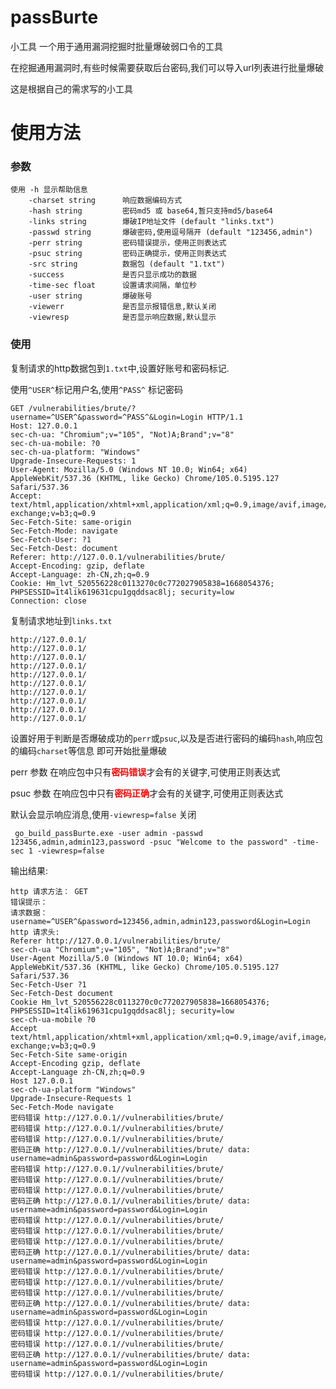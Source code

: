 # passBurte
小工具   一个用于通用漏洞挖掘时批量爆破弱口令的工具

在挖掘通用漏洞时,有些时候需要获取后台密码,我们可以导入url列表进行批量爆破

这是根据自己的需求写的小工具

# 使用方法
### 参数
    使用 -h 显示帮助信息
        -charset string      响应数据编码方式                                      
        -hash string         密码md5 或 base64,暂只支持md5/base64                                      
        -links string        爆破IP地址文件 (default "links.txt")          
        -passwd string       爆破密码,使用逗号隔开 (default "123456,admin")
        -perr string         密码错误提示，使用正则表达式                  
        -psuc string         密码正确提示，使用正则表达式                  
        -src string          数据包 (default "1.txt")                      
        -success             是否只显示成功的数据                          
        -time-sec float      设置请求间隔，单位秒                          
        -user string         爆破账号                                      
        -viewerr             是否显示报错信息,默认关闭                              
        -viewresp            是否显示响应数据,默认显示
    
### 使用
复制请求的http数据包到`1.txt`中,设置好账号和密码标记.

使用`^USER^`标记用户名,使用`^PASS^` 标记密码

    GET /vulnerabilities/brute/?username=^USER^&password=^PASS^&Login=Login HTTP/1.1
    Host: 127.0.0.1
    sec-ch-ua: "Chromium";v="105", "Not)A;Brand";v="8"
    sec-ch-ua-mobile: ?0
    sec-ch-ua-platform: "Windows"
    Upgrade-Insecure-Requests: 1
    User-Agent: Mozilla/5.0 (Windows NT 10.0; Win64; x64) AppleWebKit/537.36 (KHTML, like Gecko) Chrome/105.0.5195.127 Safari/537.36
    Accept: text/html,application/xhtml+xml,application/xml;q=0.9,image/avif,image/webp,image/apng,*/*;q=0.8,application/signed-exchange;v=b3;q=0.9
    Sec-Fetch-Site: same-origin
    Sec-Fetch-Mode: navigate
    Sec-Fetch-User: ?1
    Sec-Fetch-Dest: document
    Referer: http://127.0.0.1/vulnerabilities/brute/
    Accept-Encoding: gzip, deflate
    Accept-Language: zh-CN,zh;q=0.9
    Cookie: Hm_lvt_520556228c0113270c0c772027905838=1668054376; PHPSESSID=1t4lik619631cpu1gqddsac8lj; security=low
    Connection: close

复制请求地址到`links.txt`

    http://127.0.0.1/
    http://127.0.0.1/
    http://127.0.0.1/
    http://127.0.0.1/
    http://127.0.0.1/
    http://127.0.0.1/
    http://127.0.0.1/
    http://127.0.0.1/
    http://127.0.0.1/
    http://127.0.0.1/
    

设置好用于判断是否爆破成功的`perr`或`psuc`,以及是否进行密码的编码`hash`,响应包的编码`charset`等信息 即可开始批量爆破

perr 参数  在响应包中只有<font color=#FF000 >**密码错误**</font>才会有的关键字,可使用正则表达式

psuc 参数  在响应包中只有<font color=#FF000 >**密码正确**</font>才会有的关键字,可使用正则表达式

默认会显示响应消息,使用`-viewresp=false` 关闭

     go_build_passBurte.exe -user admin -passwd 123456,admin,admin123,password -psuc "Welcome to the password" -time-sec 1 -viewresp=false

输出结果:

    http 请求方法： GET
    错误提示：
    请求数据： username=^USER^&password=123456,admin,admin123,password&Login=Login
    http 请求头:
    Referer http://127.0.0.1/vulnerabilities/brute/
    sec-ch-ua "Chromium";v="105", "Not)A;Brand";v="8"
    User-Agent Mozilla/5.0 (Windows NT 10.0; Win64; x64) AppleWebKit/537.36 (KHTML, like Gecko) Chrome/105.0.5195.127 Safari/537.36
    Sec-Fetch-User ?1
    Sec-Fetch-Dest document
    Cookie Hm_lvt_520556228c0113270c0c772027905838=1668054376; PHPSESSID=1t4lik619631cpu1gqddsac8lj; security=low
    sec-ch-ua-mobile ?0
    Accept text/html,application/xhtml+xml,application/xml;q=0.9,image/avif,image/webp,image/apng,*/*;q=0.8,application/signed-exchange;v=b3;q=0.9
    Sec-Fetch-Site same-origin
    Accept-Encoding gzip, deflate
    Accept-Language zh-CN,zh;q=0.9
    Host 127.0.0.1
    sec-ch-ua-platform "Windows"
    Upgrade-Insecure-Requests 1
    Sec-Fetch-Mode navigate
    密码错误 http://127.0.0.1//vulnerabilities/brute/
    密码错误 http://127.0.0.1//vulnerabilities/brute/
    密码错误 http://127.0.0.1//vulnerabilities/brute/
    密码正确 http://127.0.0.1//vulnerabilities/brute/ data: username=admin&password=password&Login=Login
    密码错误 http://127.0.0.1//vulnerabilities/brute/
    密码错误 http://127.0.0.1//vulnerabilities/brute/
    密码错误 http://127.0.0.1//vulnerabilities/brute/
    密码正确 http://127.0.0.1//vulnerabilities/brute/ data: username=admin&password=password&Login=Login
    密码错误 http://127.0.0.1//vulnerabilities/brute/
    密码错误 http://127.0.0.1//vulnerabilities/brute/
    密码错误 http://127.0.0.1//vulnerabilities/brute/
    密码正确 http://127.0.0.1//vulnerabilities/brute/ data: username=admin&password=password&Login=Login
    密码错误 http://127.0.0.1//vulnerabilities/brute/
    密码错误 http://127.0.0.1//vulnerabilities/brute/
    密码错误 http://127.0.0.1//vulnerabilities/brute/
    密码正确 http://127.0.0.1//vulnerabilities/brute/ data: username=admin&password=password&Login=Login
    密码错误 http://127.0.0.1//vulnerabilities/brute/
    密码错误 http://127.0.0.1//vulnerabilities/brute/
    密码错误 http://127.0.0.1//vulnerabilities/brute/
    密码正确 http://127.0.0.1//vulnerabilities/brute/ data: username=admin&password=password&Login=Login
    密码错误 http://127.0.0.1//vulnerabilities/brute/
